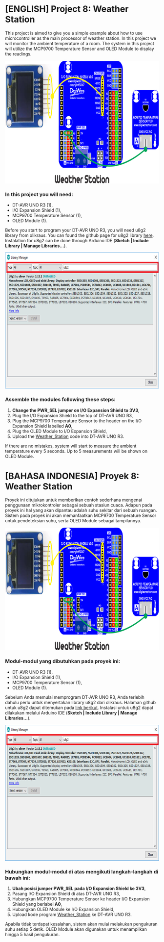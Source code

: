 # [ENGLISH] Project 8: Weather Station
This project is aimed to give you a simple example about how to use microcontroller as the main processor of weather station. In this project we will monitor the ambient temperature of a room. The system in this project will utilize the MCP9700 Temperature Sensor and OLED Module to display the readings.

<img src="/images/Weather_Station.png" height="400">

### In this project you will need:
* DT-AVR UNO R3 (1),
* I/O Expansion Shield (1),
* MCP9700 Temperature Sensor (1),
* OLED Module (1).

Before you start to program your DT-AVR UNO R3, you will need u8g2 library from olikraus. You can found the github page for u8g2 library [here](https://github.com/olikraus/u8g2). Instalation for u8g2 can be done through Arduino IDE (**Sketch | Include Library | Manage Libraries...**).

<img src="/images/u8g2.png" height="443">

### Assemble the modules following these steps:
1. **Change the PWR_SEL jumper on I/O Expansion Shield to 3V3**,
2. Plug the I/O Expansion Shield to the top of DT-AVR UNO R3,
3. Plug the MCP9700 Temperature Sensor to the header on the I/O Expansion Shield labelled **A0**,
4. Plug the OLED Module to I/O Expansion Shield,
5. Upload the [Weather_Station](/08_Weather_Station/Weather_Station) code into DT-AVR UNO R3.

If there are no mistakes, system will start to measure the ambient temperature every 5 seconds. Up to 5 measurements will be shown on OLED Module.

# [BAHASA INDONESIA] Proyek 8: Weather Station
Proyek ini ditujukan untuk memberikan contoh sederhana mengenai penggunaan mikrokontroler sebagai sebuah stasiun cuaca. Adapun pada proyek ini hal yang akan dipantau adalah suhu sekitar dari sebuah ruangan. Sistem pada proyek ini akan memanfaatkan MCP9700 Temperature Sensor untuk pendeteksian suhu, serta OLED Module sebagai tampilannya.

<img src="/images/Weather_Station.png" height="400">

### Modul-modul yang dibutuhkan pada proyek ini:
* DT-AVR UNO R3 (1),
* I/O Expansion Shield (1),
* MCP9700 Temperature Sensor (1),
* OLED Module (1).

Sebelum Anda memulai memprogram DT-AVR UNO R3, Anda terlebih dahulu perlu untuk menyertakan library u8g2 dari olikraus. Halaman github untuk u8g2 dapat ditemukan pada [link berikut](https://github.com/olikraus/u8g2). Instalasi untuk u8g2 dapat dilakukan melalui Arduino IDE (**Sketch | Include Library | Manage Libraries...**).

<img src="/images/u8g2.png" height="443">

### Hubungkan modul-modul di atas mengikuti langkah-langkah di bawah ini:
1. **Ubah posisi jumper PWR_SEL pada I/O Expansion Shield ke 3V3**,
2. Pasang I/O Expansion Shield di atas DT-AVR UNO R3,
3. Hubungkan MCP9700 Temperature Sensor ke header I/O Expansion Shield yang berlabel **A0**,
4. Hubungkan OLED Module ke I/O Expansion Shield,
5. Upload kode program [Weather_Station](/08_Weather_Station/Weather_Station) ke DT-AVR UNO R3.

Apabila tidak terdapat kesalahan, sistem akan mulai melakukan pengukuran suhu setiap 5 detik. OLED Module akan digunakan untuk menampilkan hingga 5 hasil pengukuran.
